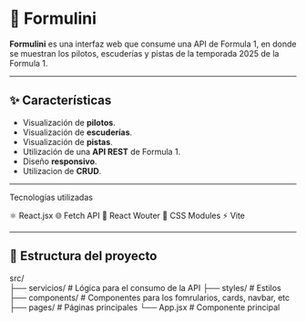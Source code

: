 # 🏁 Formulini

**Formulini** es una interfaz web que consume una API de Formula 1, en donde se muestran los pilotos, escuderías y pistas de la temporada 2025 de la Formula 1.

---

## ✨ Características

- Visualización de **pilotos**.
- Visualización de **escuderías**.
- Visualización de **pistas**.
- Utilización de una **API REST** de Formula 1.
- Diseño **responsivo**.
- Utilizacion de **CRUD**.

---

Tecnologías utilizadas

⚛️ React.jsx 
🌐 Fetch API
🧭 React Wouter
🎨 CSS Modules
⚡ Vite

---

## 📁 Estructura del proyecto

src/                    
├── servicios/         # Lógica para el consumo de la API
├── styles/            # Estilos
├── components/        # Componentes para los fomrularios, cards, navbar, etc
├── pages/             # Páginas principales
└── App.jsx            # Componente principal
